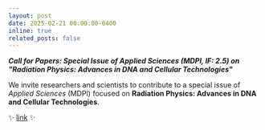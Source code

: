 ```yaml
---
layout: post
date: 2025-02-21 00:00:00-0400
inline: true
related_posts: false
---
```


***Call for Papers: Special Issue of Applied Sciences (MDPI, IF: 2.5) on "Radiation Physics: Advances in DNA and Cellular Technologies"***

We invite researchers and scientists to contribute to a special issue of *Applied Sciences* (MDPI) focused on **Radiation Physics: Advances in DNA and Cellular Technologies**.

:sparkles: [link](https://www.mdpi.com/journal/applsci/special_issues/A260E07UVN) :sparkles:
